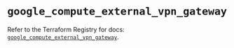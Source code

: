 # `google_compute_external_vpn_gateway`

Refer to the Terraform Registry for docs: [`google_compute_external_vpn_gateway`](https://registry.terraform.io/providers/hashicorp/google-beta/6.46.0/docs/resources/google_compute_external_vpn_gateway).
